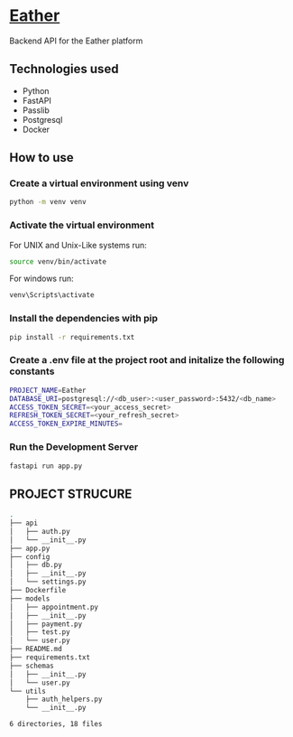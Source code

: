 # [Eather](https://eather.onrender.com)

Backend API for the Eather platform 

## Technologies used
- Python
- FastAPI
- Passlib
- Postgresql
- Docker

## How to use

### Create a virtual environment using venv
```sh
python -m venv venv
```

### Activate the virtual environment
For UNIX and Unix-Like systems run:
```sh
source venv/bin/activate
```

For windows run:
```sh
venv\Scripts\activate
```

### Install the dependencies with pip
```sh
pip install -r requirements.txt
```

### Create a .env file at the project root and initalize the following constants
```sh
PROJECT_NAME=Eather
DATABASE_URI=postgresql://<db_user>:<user_password>:5432/<db_name>
ACCESS_TOKEN_SECRET=<your_access_secret>
REFRESH_TOKEN_SECRET=<your_refresh_secret>
ACCESS_TOKEN_EXPIRE_MINUTES=
```

### Run the Development Server
```sh
fastapi run app.py
```
## PROJECT STRUCURE
```sh
.
├── api
│   ├── auth.py
│   └── __init__.py
├── app.py
├── config
│   ├── db.py
│   ├── __init__.py
│   └── settings.py
├── Dockerfile
├── models
│   ├── appointment.py
│   ├── __init__.py
│   ├── payment.py
│   ├── test.py
│   └── user.py
├── README.md
├── requirements.txt
├── schemas
│   ├── __init__.py
│   └── user.py
└── utils
    ├── auth_helpers.py
    └── __init__.py

6 directories, 18 files
```